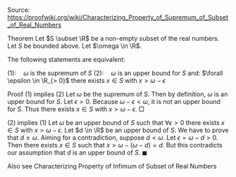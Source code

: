 # 

Source: https://proofwiki.org/wiki/Characterizing_Property_of_Supremum_of_Subset_of_Real_Numbers



Theorem
Let $S \subset \R$ be a non-empty subset of the real numbers.
Let $S$ be bounded above.
Let $\omega \in \R$.

The following statements are equivalent:

$(1): \quad \omega$ is the supremum of $S$
$(2): \quad \omega$ is an upper bound for $S$
and:
$\forall \epsilon \in \R_{> 0}$ there exists $x \in S$ with $x > \omega - \epsilon$


Proof
$(1)$ implies $(2)$
Let $\omega$ be the supremum of $S$.
Then by definition, $\omega$ is an upper bound for $S$.
Let $\epsilon > 0$.
Because $\omega - \epsilon < \omega$, it is not an upper bound for $S$.
Thus there exists $x\in S$ with $x > \omega - \epsilon$.
$\Box$


$(2)$ implies $(1)$
Let $\omega$ be an upper bound of $S$ such that $\forall \epsilon > 0$ there exists $x \in S$ with $x > \omega - \epsilon$.
Let $d \in \R$ be an upper bound of $S$.
We have to prove that $d \ge \omega$.
Aiming for a contradiction, suppose $d < \omega$.
Let $\epsilon = \omega - d > 0$.
Then there exists $x \in S$ such that $x > \omega - \left({\omega - d}\right) = d$.
But this contradicts our assumption that $d$ is an upper bound of $S$.
$\blacksquare$


Also see
Characterizing Property of Infimum of Subset of Real Numbers





